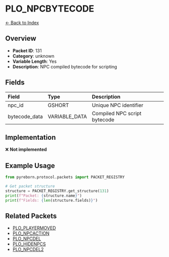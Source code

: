 # PLO_NPCBYTECODE

[← Back to Index](../index.md)

## Overview

- **Packet ID**: 131
- **Category**: unknown
- **Variable Length**: Yes
- **Description**: NPC compiled bytecode for scripting

## Fields

| Field | Type | Description |
|:------|:-----|:------------|
| npc_id | GSHORT | Unique NPC identifier |
| bytecode_data | VARIABLE_DATA | Compiled NPC script bytecode |

## Implementation

❌ **Not implemented**

## Example Usage

```python
from pyreborn.protocol.packets import PACKET_REGISTRY

# Get packet structure
structure = PACKET_REGISTRY.get_structure(131)
print(f"Packet: {structure.name}")
print(f"Fields: {len(structure.fields)}")
```

## Related Packets

- [PLO_PLAYERMOVED](PLO_PLAYERMOVED.md)
- [PLO_NPCACTION](PLO_NPCACTION.md)
- [PLO_NPCDEL](PLO_NPCDEL.md)
- [PLO_HIDENPCS](PLO_HIDENPCS.md)
- [PLO_NPCDEL2](PLO_NPCDEL2.md)
